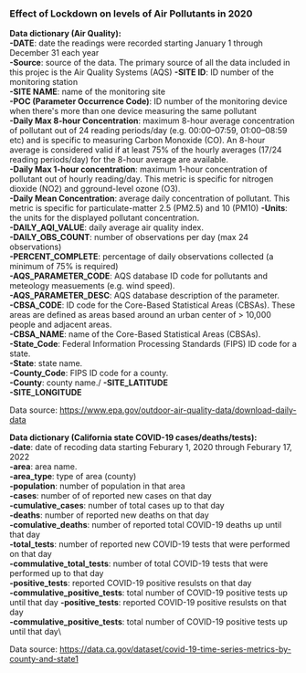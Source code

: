 ### Effect of Lockdown on levels of Air Pollutants in 2020




**Data dictionary (Air Quality):**\
**-DATE**: date the readings were recorded starting January 1 through December 31 each year\
**-Source**: source of the data. The primary source of all the data included in this projec is the Air Quality Systems (AQS)
**-SITE ID**: ID number of the monitoring station\
**-SITE NAME**: name of the monitoring site\
**-POC (Parameter Occurrence Code)**: ID number of the monitoring device when there's more than one device measuring the same pollutant\
**-Daily Max 8-hour Concentration**: maximum 8-hour average concentration of pollutant out of 24 reading periods/day (e.g. 00:00–07:59, 01:00–08:59 etc) and is specific to measuring Carbon Monoxide (CO). An 8-hour average is considered valid if at least 75% of the hourly averages (17/24 reading periods/day) for the 8-hour average are available.\
**-Daily Max 1-hour concentration**: maximum 1-hour concentration of pollutant out of hourly reading/day. This metric is specific for nitrogen dioxide (NO2) and gground-level ozone (O3).\
**-Daily Mean Concentration**: average daily concentration of pollutant. This metric is specific for particulate-matter 2.5 (PM2.5) and 10 (PM10)
**-Units**: the units for the displayed pollutant concentration.\
**-DAILY_AQI_VALUE**: daily average air quality index.\
**-DAILY_OBS_COUNT**: number of observations per day (max 24 observations)\
**-PERCENT_COMPLETE**: percentage of daily observations collected (a minimum of 75% is required)\
**-AQS_PARAMETER_CODE**: AQS database ID code for pollutants and meteology measuements (e.g. wind speed).\
**-AQS_PARAMETER_DESC**: AQS database description of the parameter.\
**-CBSA_CODE**: ID code for the Core-Based Statistical Areas (CBSAs). These areas are defined as areas based around an urban center of > 10,000 people and adjacent areas.\
**-CBSA_NAME**: name of the Core-Based Statistical Areas (CBSAs).\
**-State_Code**: Federal Information Processing Standards (FIPS) ID code for a state.\
**-State**: state name.\
**-County_Code**: FIPS ID code for a county.\
**-County**: county name./
**-SITE_LATITUDE**\
**-SITE_LONGITUDE**

Data source: https://www.epa.gov/outdoor-air-quality-data/download-daily-data


**Data dictionary (California state COVID-19 cases/deaths/tests):**\
**-date**: date of recoding data starting Feburary 1, 2020 through Feburary 17, 2022\
**-area**: area name.\
**-area_type**: type of area (county)\
**-population**: number of population in that area\
**-cases**:  number of of reported new cases on that day\
**-cumulative_cases**: number of total cases up to that day\
**-deaths**: number of reported new deaths on that day\
**-comulative_deaths**: number of reported total COVID-19 deaths up until that day\
**-total_tests**: number of reported new COVID-19 tests that were performed on that day\
**-commulative_total_tests**: number of total COVID-19 tests that were performed up to that day\
**-positive_tests**: reported COVID-19 positive resulsts on that day\
**-commulative_positive_tests**: total number of COVID-19 positive tests up until that day
**-positive_tests**: reported COVID-19 positive resulsts on that day\
**-commulative_positive_tests**: total number of COVID-19 positive tests up until that day\

Data source: https://data.ca.gov/dataset/covid-19-time-series-metrics-by-county-and-state1
